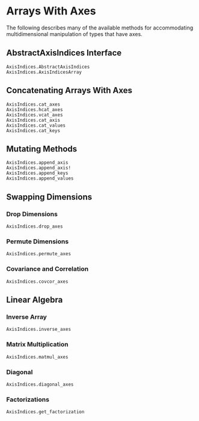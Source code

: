 # Arrays With Axes

The following describes many of the available methods for accommodating multidimensional manipulation of types that have axes.

## AbstractAxisIndices Interface

```@docs
AxisIndices.AbstractAxisIndices
AxisIndices.AxisIndicesArray
```

## Concatenating Arrays With Axes

```@docs
AxisIndices.cat_axes
AxisIndices.hcat_axes
AxisIndices.vcat_axes
AxisIndices.cat_axis
AxisIndices.cat_values
AxisIndices.cat_keys
```

## Mutating Methods

```@docs
AxisIndices.append_axis
AxisIndices.append_axis!
AxisIndices.append_keys
AxisIndices.append_values
```

## Swapping Dimensions

### Drop Dimensions

```@docs
AxisIndices.drop_axes
```

### Permute Dimensions

```@docs
AxisIndices.permute_axes
```

### Covariance and Correlation

```@docs
AxisIndices.covcor_axes
```

## Linear Algebra

### Inverse Array

```@docs
AxisIndices.inverse_axes
```

### Matrix Multiplication

```@docs
AxisIndices.matmul_axes
```

### Diagonal

```@docs
AxisIndices.diagonal_axes
```

### Factorizations

```@docs
AxisIndices.get_factorization
```
